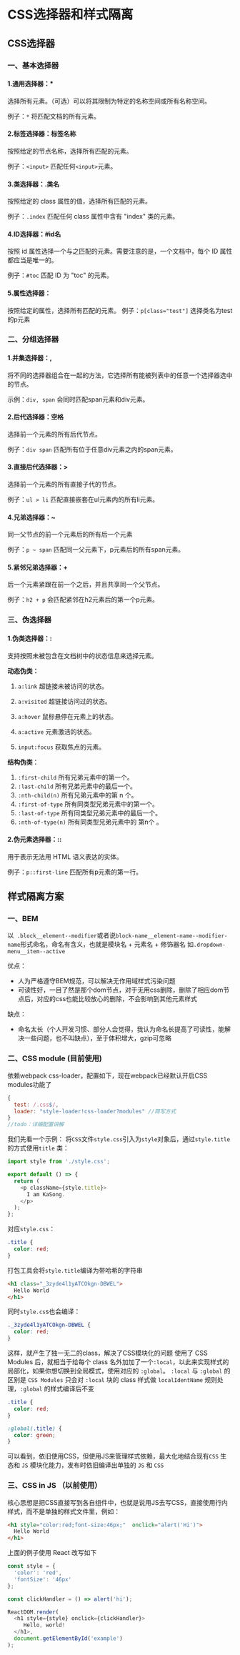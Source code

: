 # CSS选择器和样式隔离

## CSS选择器
### 一、基本选择器

#### 1.通用选择器：*

选择所有元素。（可选）可以将其限制为特定的名称空间或所有名称空间。

例子：`*` 将匹配文档的所有元素。

#### 2.标签选择器：标签名称

按照给定的节点名称，选择所有匹配的元素。

例子：`<input>` 匹配任何`<input>`元素。

#### 3.类选择器：.类名

按照给定的 class 属性的值，选择所有匹配的元素。

例子：`.index` 匹配任何 class 属性中含有 "index" 类的元素。

#### 4.ID选择器：#id名

按照 id 属性选择一个与之匹配的元素。需要注意的是，一个文档中，每个 ID 属性都应当是唯一的。

例子：`#toc` 匹配 ID 为 "toc" 的元素。

#### 5.属性选择器：

按照给定的属性，选择所有匹配的元素。
例子：`p[class="test"]` 选择类名为test的p元素


### 二、分组选择器

#### 1.并集选择器：,

将不同的选择器组合在一起的方法，它选择所有能被列表中的任意一个选择器选中的节点。

示例：`div, span` 会同时匹配span元素和div元素。

#### 2.后代选择器：空格

选择前一个元素的所有后代节点。

例子：`div span` 匹配所有位于任意div元素之内的span元素。

#### 3.直接后代选择器：>

选择前一个元素的所有直接子代的节点。

例子：`ul > li` 匹配直接嵌套在ul元素内的所有li元素。

#### 4.兄弟选择器：~

同一父节点的前一个元素后的所有后一个元素

例子：`p ~ span` 匹配同一父元素下，p元素后的所有span元素。

#### 5.紧邻兄弟选择器：+

后一个元素紧跟在前一个之后，并且共享同一个父节点。

例子：`h2 + p` 会匹配紧邻在h2元素后的第一个p元素。



### 三、伪选择器

#### 1.伪类选择器：:

支持按照未被包含在文档树中的状态信息来选择元素。

**动态伪类：**

1. `a:link` 超链接未被访问的状态。

2. `a:visited` 超链接访问过的状态。
3. `a:hover` 鼠标悬停在元素上的状态。
4. `a:active` 元素激活的状态。

5. `input:focus` 获取焦点的元素。

**结构伪类**：

1. `:first-child` 所有兄弟元素中的第一个。
2. `:last-child` 所有兄弟元素中的最后一个。
3. `:nth-child(n)` 所有兄弟元素中的第 n 个。
4. `:first-of-type` 所有同类型兄弟元素中的第一个。
5. `:last-of-type` 所有同类型兄弟元素中的最后一个。
6. `:nth-of-type(n)` 所有同类型兄弟元素中的 第n个 。

#### 2.伪元素选择器：::

用于表示无法用 HTML 语义表达的实体。

例子：`p::first-line` 匹配所有p元素的第一行。

## 样式隔离方案

### 一、BEM
以` .block__element--modifier`或者说`block-name__element-name--modifier-name`形式命名，命名有含义，也就是模块名 + 元素名 + 修饰器名
如`.dropdown-menu__item--active`

优点：

- 人为严格遵守BEM规范，可以解决无作用域样式污染问题
- 可读性好，一目了然是那个dom节点，对于无用css删除，删除了相应dom节点后，对应的css也能比较放心的删除，不会影响到其他元素样式

缺点：

- 命名太长（个人开发习惯、部分人会觉得，我认为命名长提高了可读性，能解决一些问题，也不叫缺点），至于体积增大，gzip可忽略

### 二、CSS module (目前使用)
依赖webpack css-loader，配置如下，现在webpack已经默认开启CSS modules功能了

```js
{
  test: /.css$/,
  loader: "style-loader!css-loader?modules" //简写方式
}
//todo：详细配置讲解
```


我们先看一个示例：
将`CSS`文件`style.css`引入为`style`对象后，通过`style.title`的方式使用`title` 类：

```js
import style from './style.css';

export default () => {
  return (
    <p className={style.title}>
      I am KaSong.
    </p>
  );
};
```

对应`style.css`：

```css
.title {
  color: red;
}
```

打包工具会将`style.title`编译为带哈希的字符串

```html
<h1 class="_3zyde4l1yATCOkgn-DBWEL">
  Hello World
</h1>
```

同时`style.cs`s也会编译：

```css
._3zyde4l1yATCOkgn-DBWEL {
  color: red;
}
```

这样，就产生了独一无二的class，解决了CSS模块化的问题
使用了 CSS Modules 后，就相当于给每个 class 名外加加了一个`:local`，以此来实现样式的局部化，如果你想切换到全局模式，使用对应的 `:global`。
`:local` 与 `:global` 的区别是 `CSS Modules` 只会对 `:local` 块的 class 样式做 `localIdentName` 规则处理，`:global` 的样式编译后不变

```css
.title {
  color: red;
}

:global(.title) {
  color: green;
}
```

可以看到，依旧使用CSS，但使用JS来管理样式依赖，最大化地结合现有`CSS` 生态和 `JS` 模块化能力，发布时依旧编译出单独的 `JS` 和 `CSS`


### 三、CSS in JS （以前使用）
核心思想是把CSS直接写到各自组件中，也就是说用JS去写CSS，直接使用行内样式，而不是单独的样式文件里，例如：

```html
<h1 style="color:red;font-size:46px;"  onclick="alert('Hi')">
  Hello World
</h1>
```

上面的例子使用 React 改写如下

```js
const style = {
  'color': 'red',
  'fontSize': '46px'
};

const clickHandler = () => alert('hi'); 

ReactDOM.render(
  <h1 style={style} onclick={clickHandler}>
     Hello, world!
  </h1>,
  document.getElementById('example')
);
```
